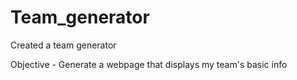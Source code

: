 # Team_generator
Created a team generator

Objective - Generate a webpage that displays my team's basic info
